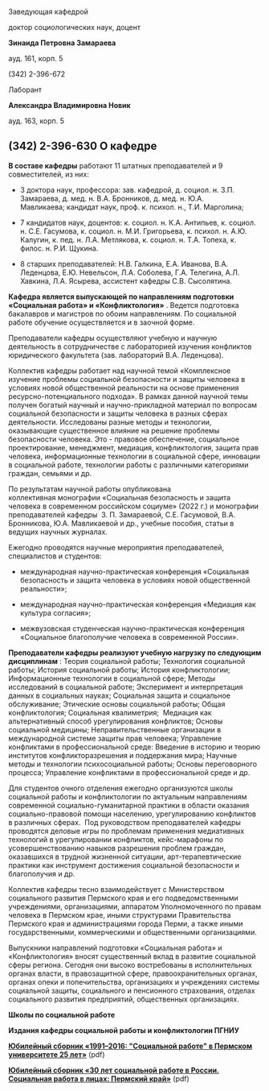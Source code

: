 Заведующая кафедрой
   

 доктор социологических наук, доцент
   

**Зинаида Петровна Замараева** 
  

 ауд. 161, корп. 5
   

 (342) 2-396-672
   


  
 

  

  

  

  

 Лаборант
   

**Александра Владимировна Новик** 
  

 ауд. 163, корп. 5
   

 (342) 2-396-630
О кафедре
------------------------------------------------------------------------------------------





**В составе кафедры** 
 работают 11 штатных преподавателей и 9 совместителей, из них:
   

 - 3 доктора наук, профессора: зав. кафедрой, д. социол. н. З.П. Замараева, д. мед. н. В.А. Бронников, д. мед. н. Ю.А. Мавликаева; кандидат наук, проф. к. психол. н., Т.И. Марголина;
   

 - 7 кандидатов наук, доцентов: к. социол. н. К.А. Антипьев, к. социол. н. С.Е. Гасумова, к. социол. н. М.И. Григорьева, к. психол. н. А.Ю. Калугин, к. пед. н. Л.А. Метлякова, к. социол. н. Т.А. Топеха, к. филос. н. Р.И. Щукина.
   

 - 8 старших преподавателей: Н.В. Галкина, Е.А. Иванова, В.А. Леденцова, Е.Ю. Невельсон, Л.А. Соболева, Г.А. Телегина, А.Л. Хавкина, Л.А. Ясырева, ассистент кафедры С.В. Сысолятина.
   



**Кафедра является выпускающей по направлениям подготовки «Социальная работа» и «Конфликтология»** 
 . Ведется подготовка бакалавров и магистров по обоим направлениям. По социальной работе обучение осуществляется и в заочной форме.
   

 Преподаватели кафедры осуществляют учебную и научную деятельность в сотрудничестве с лабораторией изучения конфликтов юридического факультета (зав. лабораторий В.А. Леденцова).
   

  

 Коллектив кафедры работает над научной темой «Комплексное изучение проблемы социальной безопасности и защиты человека в условиях новой общественной реальности на основе применения ресурсно-потенциального подхода». В рамках данной научной темы получен богатый научный и научно-прикладной материал по вопросам социальной безопасности и защиты человека в разных сферах деятельности. Исследованы разные методы и технологии, оказывающие существенное влияние на решение проблемы безопасности человека. Это - правовое обеспечение, социальное проектирование, менеджмент, медиация, конфликтология, защита прав человека, информационные технологии в социальной сфере, инновации в социальной работе, технологии работы с различными категориями граждан, семьями и др.
   

  

 По результатам научной работы опубликована коллективная монографии «Социальная безопасность и защита человека в современном российском социуме» (2022 г.) и монографии преподавателей кафедры  З. П. Замараевой, С.Е. Гасумовой, В.А. Бронникова, Ю.А. Мавликаевой и др., учебные пособия, статьи в ведущих научных журналах.
   

  

 Ежегодно проводятся научные мероприятия преподавателей, специалистов и студентов:
   

 - международная научно-практическая конференция «Социальная безопасность и защита человека в условиях новой общественной реальности»;
   

 - международная научно-практическая конференция «Медиация как культура согласия»;
   

 - межвузовская студенческая научно-практическая конференция «Социальное благополучие человека в современной России».
   

  

**Преподаватели кафедры реализуют учебную нагрузку по следующим дисциплинам** 
 : Теория социальной работы; Технология социальной работы; История социальной работы; История конфликтологии; Информационные технологии в социальной сфере; Методы исследований в социальной работе; Эксперимент и интерпретация данных в социальных науках; Социальная защита и социальное обслуживание; Этические основы социальной работы; Общая конфликтология; Социальная квалиметрия;  Медиация как альтернативный способ урегулирования конфликтов; Основы социальной медицины; Неправительственные организации в международной системе защиты прав человека; Управление конфликтами в профессиональной среде: Введение в историю и теорию институтов конфликторазрешения и поддержания мира; Научные методы и технологии психосоциальной работы; Основы переговорного процесса; Управление конфликтами в профессиональной среде и др.
   

  

 Для студентов очного отделения ежегодно организуются школы социальной работы и конфликтологии по актуальным направлениям современной социально-гуманитарной практики в области оказания социально-правовой помощи населению, урегулированию конфликтов в различных сферах.  Под руководством преподавателей кафедры проводятся деловые игры по проблемам применения медиативных технологий в урегулировании конфликтов, кейс-марафоны по усовершенствованию навыков разрешения проблем граждан, оказавшихся в трудной жизненной ситуации, арт-терапевтические практики как инструмент достижения социальной безопасности и благополучия и др.
   

  

 Коллектив кафедры тесно взаимодействует с Министерством социального развития Пермского края и его подведомственными учреждениями, организациями, аппаратом Уполномоченного по правам человека в Пермском крае, иными структурами Правительства Пермского края и администрациями города Перми, а также иными государственными, коммерческими и общественными организациями.
   

  

 Выпускники направлений подготовки «Социальная работа» и «Конфликтология» вносят существенный вклад в развитие социальной сферы региона. Сегодня они высоко востребованы в исполнительных органах власти, в правозащитной сфере, правоохранительных органах, органах опеки и попечительства, организациях и учреждениях системы социальной защиты, социального и пенсионного страхования, отделах социального развития предприятий, общественных организациях.
 

  

**Школы по социальной работе** 
  

  







  

  

**Издания кафедры социальной работы и конфликтологии ПГНИУ** 
  

  






  

[**Юбилейный сборник «1991–2016: "Социальной работе" в Пермском университете 25 лет»**](http://www.psu.ru/files/docs/fakultety/yur/25-let-soc-rabote.pdf)
 (pdf)
   

**[Юбилейный сборник «30 лет социальной работе в России. Социальная работа в лицах: Пермский край»](http://www.psu.ru/files/docs/fakultety/yur/30_let_sotsialnoy_rabote.pdf)**
 (pdf)